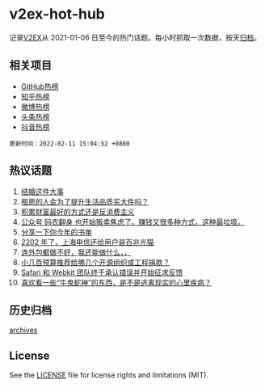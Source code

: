 # v2ex-hot-hub

 记录[V2EX](https://www.v2ex.com/)从 2021-01-06 日至今的热门话题。每小时抓取一次数据，按天[归档](archives)。
 
 ## 相关项目

- [GitHub热榜](https://github.com/snaildev/github-hot-hub)
- [知乎热榜](https://github.com/snaildev/zhihu-hot-hub)
- [微博热榜](https://github.com/snaildev/weibo-hot-hub)
- [头条热榜](https://github.com/snaildev/toutiao-hot-hub)
- [抖音热榜](https://github.com/snaildev/douyin-hot-hub)


 `更新时间：2022-02-11 15:04:52 +0800`

## 热议话题

1. [结婚这件大事](https://www.v2ex.com/t/833069)
1. [租房的人会为了提升生活品质买大件吗？](https://www.v2ex.com/t/833000)
1. [积累财富最好的方式还是反消费主义](https://www.v2ex.com/t/833100)
1. [公众号 码农翻身 也开始贩卖焦虑了。赚钱又很多种方式，这种最垃圾。](https://www.v2ex.com/t/833115)
1. [分享一下你今年的书单](https://www.v2ex.com/t/833095)
1. [2202 年了，上海电信还给用户装百兆光猫](https://www.v2ex.com/t/832955)
1. [连外包都做不好，我还能做什么，，](https://www.v2ex.com/t/833004)
1. [小几百预算推荐给哪几个开源组织或工程捐款？](https://www.v2ex.com/t/833079)
1. [Safari 和 Webkit 团队终于承认错误并开始征求反馈](https://www.v2ex.com/t/833117)
1. [喜欢看一些“牛鬼蛇神”的东西，是不是逃离现实的心里疾病？](https://www.v2ex.com/t/833092)

## 历史归档

[archives](archives)

## License

See the [LICENSE](LICENSE) file for license rights and limitations (MIT).
